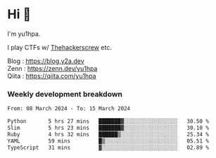 # Hi 👋

I'm yu1hpa.

I play CTFs w/ [Thehackerscrew](https://www.thehackerscrew.team/) etc.

Blog : https://blog.y2a.dev  
Zenn : https://zenn.dev/yu1hpa  
Qiita : https://qiita.com/yu1hpa  

### Weekly development breakdown

<!--START_SECTION:waka-->

```txt
From: 08 March 2024 - To: 15 March 2024

Python       5 hrs 27 mins   ███████▓░░░░░░░░░░░░░░░░░   30.50 %
Slim         5 hrs 23 mins   ███████▓░░░░░░░░░░░░░░░░░   30.10 %
Ruby         4 hrs 32 mins   ██████▒░░░░░░░░░░░░░░░░░░   25.34 %
YAML         59 mins         █▒░░░░░░░░░░░░░░░░░░░░░░░   05.51 %
TypeScript   31 mins         ▓░░░░░░░░░░░░░░░░░░░░░░░░   02.89 %
```

<!--END_SECTION:waka-->

